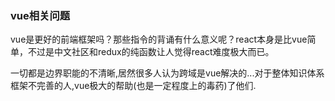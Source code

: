 ### vue相关问题

vue是更好的前端框架吗？那些指令的背诵有什么意义呢？react本身是比vue简单，不过是中文社区和redux的纯函数让人觉得react难度极大而已。

一切都是边界职能的不清晰,居然很多人认为跨域是vue解决的...对于整体知识体系框架不完善的人,vue极大的帮助(也是一定程度上的毒药)了他们.
